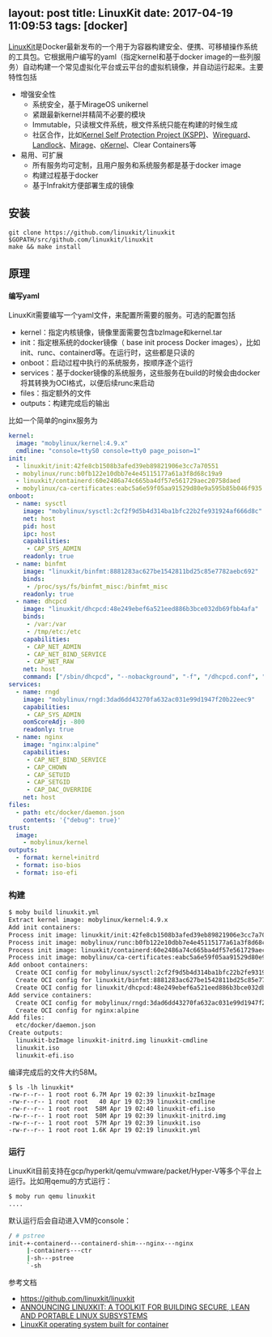 layout: post
title: LinuxKit
date: 2017-04-19 11:09:53
tags: [docker]
---

[LinuxKit](https://github.com/linuxkit/linuxkit)是Docker最新发布的一个用于为容器构建安全、便携、可移植操作系统的工具包。它根据用户编写的yaml（指定kernel和基于docker image的一些列服务）自动构建一个常见虚拟化平台或云平台的虚拟机镜像，并自动运行起来。主要特性包括

* 增强安全性
    * 系统安全，基于MirageOS unikernel
    * 紧跟最新kernel并精简不必要的模块
    * Immutable，只读根文件系统，根文件系统只能在构建的时候生成
    * 社区合作，比如[Kernel Self Protection Project (KSPP)](https://kernsec.org/wiki/index.php/Kernel_Self_Protection_Project)、[Wireguard](https://www.wireguard.io/)、[Landlock](https://lwn.net/Articles/698226/)、[Mirage](https://mirage.io/)、[oKernel](https://github.com/docker/linuxkit/tree/master/projects/okernel)、Clear Containers等
* 易用、可扩展
    * 所有服务均可定制，且用户服务和系统服务都是基于docker image
    * 构建过程基于docker
    * 基于Infrakit方便部署生成的镜像

## 安装

```
git clone https://github.com/linuxkit/linuxkit $GOPATH/src/github.com/linuxkit/linuxkit
make && make install
```

## 原理

#### 编写yaml

LinuxKit需要编写一个yaml文件，来配置所需要的服务。可选的配置包括

* kernel：指定内核镜像，镜像里面需要包含bzImage和kernel.tar
* init：指定根系统的docker镜像（ base init process Docker images），比如init、runc、containerd等。在运行时，这些都是只读的
* onboot：启动过程中执行的系统服务，按顺序逐个运行
* services：基于docker镜像的系统服务，这些服务在build的时候会由docker将其转换为OCI格式，以便后续runc来启动
* files：指定额外的文件
* outputs：构建完成后的输出


比如一个简单的nginx服务为

```yaml
kernel:
  image: "mobylinux/kernel:4.9.x"
  cmdline: "console=ttyS0 console=tty0 page_poison=1"
init:
  - linuxkit/init:42fe8cb1508b3afed39eb89821906e3cc7a70551
  - mobylinux/runc:b0fb122e10dbb7e4e45115177a61a3f8d68c19a9
  - linuxkit/containerd:60e2486a74c665ba4df57e561729aec20758daed
  - mobylinux/ca-certificates:eabc5a6e59f05aa91529d80e9a595b85b046f935
onboot:
  - name: sysctl
    image: "mobylinux/sysctl:2cf2f9d5b4d314ba1bfc22b2fe931924af666d8c"
    net: host
    pid: host
    ipc: host
    capabilities:
     - CAP_SYS_ADMIN
    readonly: true
  - name: binfmt
    image: "linuxkit/binfmt:8881283ac627be1542811bd25c85e7782aebc692"
    binds:
     - /proc/sys/fs/binfmt_misc:/binfmt_misc
    readonly: true
  - name: dhcpcd
    image: "linuxkit/dhcpcd:48e249ebef6a521eed886b3bce032db69fbb4afa"
    binds:
     - /var:/var
     - /tmp/etc:/etc
    capabilities:
     - CAP_NET_ADMIN
     - CAP_NET_BIND_SERVICE
     - CAP_NET_RAW
    net: host
    command: ["/sbin/dhcpcd", "--nobackground", "-f", "/dhcpcd.conf", "-1"]
services:
  - name: rngd
    image: "mobylinux/rngd:3dad6dd43270fa632ac031e99d1947f20b22eec9"
    capabilities:
     - CAP_SYS_ADMIN
    oomScoreAdj: -800
    readonly: true
  - name: nginx
    image: "nginx:alpine"
    capabilities:
     - CAP_NET_BIND_SERVICE
     - CAP_CHOWN
     - CAP_SETUID
     - CAP_SETGID
     - CAP_DAC_OVERRIDE
    net: host
files:
  - path: etc/docker/daemon.json
    contents: '{"debug": true}'
trust:
  image:
    - mobylinux/kernel
outputs:
  - format: kernel+initrd
  - format: iso-bios
  - format: iso-efi
```

### 构建

```sh
$ moby build linuxkit.yml
Extract kernel image: mobylinux/kernel:4.9.x
Add init containers:
Process init image: linuxkit/init:42fe8cb1508b3afed39eb89821906e3cc7a70551
Process init image: mobylinux/runc:b0fb122e10dbb7e4e45115177a61a3f8d68c19a9
Process init image: linuxkit/containerd:60e2486a74c665ba4df57e561729aec20758daed
Process init image: mobylinux/ca-certificates:eabc5a6e59f05aa91529d80e9a595b85b046f935
Add onboot containers:
  Create OCI config for mobylinux/sysctl:2cf2f9d5b4d314ba1bfc22b2fe931924af666d8c
  Create OCI config for linuxkit/binfmt:8881283ac627be1542811bd25c85e7782aebc692
  Create OCI config for linuxkit/dhcpcd:48e249ebef6a521eed886b3bce032db69fbb4afa
Add service containers:
  Create OCI config for mobylinux/rngd:3dad6dd43270fa632ac031e99d1947f20b22eec9
  Create OCI config for nginx:alpine
Add files:
  etc/docker/daemon.json
Create outputs:
  linuxkit-bzImage linuxkit-initrd.img linuxkit-cmdline
  linuxkit.iso
  linuxkit-efi.iso
```

编译完成后的文件大约58M。

```
$ ls -lh linuxkit*
-rw-r--r-- 1 root root 6.7M Apr 19 02:39 linuxkit-bzImage
-rw-r--r-- 1 root root   40 Apr 19 02:39 linuxkit-cmdline
-rw-r--r-- 1 root root  58M Apr 19 02:40 linuxkit-efi.iso
-rw-r--r-- 1 root root  50M Apr 19 02:39 linuxkit-initrd.img
-rw-r--r-- 1 root root  57M Apr 19 02:39 linuxkit.iso
-rw-r--r-- 1 root root 1.6K Apr 19 02:19 linuxkit.yml
```

### 运行

LinuxKit目前支持在gcp/hyperkit/qemu/vmware/packet/Hyper-V等多个平台上运行。比如用qemu的方式运行：

```sh
$ moby run qemu linuxkit
....
```

默认运行后会自动进入VM的console：

```sh
/ # pstree
init-+-containerd---containerd-shim---nginx---nginx
     |-containers---ctr
     |-sh---pstree
     `-sh
```


参考文档

- <https://github.com/linuxkit/linuxkit>
- [ANNOUNCING LINUXKIT: A TOOLKIT FOR BUILDING SECURE, LEAN AND PORTABLE LINUX SUBSYSTEMS](https://blog.docker.com/2017/04/introducing-linuxkit-container-os-toolkit/)
- [LinuxKit operating system built for container](https://gianarb.it/blog/linuxkit-operating-system-build-for-containers)

